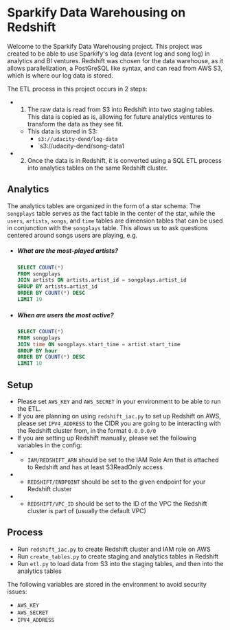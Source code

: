 Sparkify Data Warehousing on Redshift
=====================================
Welcome to the Sparkify Data Warehousing project. This project was created to be able to use Sparkify's log data (event log and song log) in analytics and BI ventures. Redshift was chosen for the data warehouse, as it allows parallelization, a PostGreSQL like syntax, and can read from AWS S3, which is where our log data is stored.

The ETL process in this project occurs in 2 steps:
- 1. The raw data is read from S3 into Redshift into two staging tables. This data is copied as is, allowing for future analytics ventures to transform the data as they see fit.
  - This data is stored in S3:
    - `s3://udacity-dend/log-data`
    - `s3://udacity-dend/song-data1
- 2. Once the data is in Redshift, it is converted using a SQL ETL process into analytics tables on the same Redshift cluster.

Analytics
---------
The analytics tables are organized in the form of a star schema: The `songplays` table serves as the fact table in the center of the star, while the `users`, `artists`, `songs`, and `time` tables are dimension tables that can be used in conjunction with the `songplays` table. This allows us to ask questions centered around songs users are playing, e.g.
- ##### What are the most-played artists?
  ```sql
  SELECT COUNT(*)
  FROM songplays
  JOIN artists ON artists.artist_id = songplays.artist_id
  GROUP BY artists.artist_id
  ORDER BY COUNT(*) DESC
  LIMIT 10
  ```
- ##### When are users the most active?
  ```sql
  SELECT COUNT(*)
  FROM songplays
  JOIN time ON songplays.start_time = artist.start_time
  GROUP BY hour
  ORDER BY COUNT(*) DESC
  LIMIT 10
  ```

Setup
-----
- Please set `AWS_KEY` and `AWS_SECRET` in your environment to be able to run the ETL.
- If you are planning on using `redshift_iac.py` to set up Redshift on AWS, please set `IPV4_ADDRESS` to the CIDR you are going to be interacting with the Redshift cluster from, in the format `0.0.0.0/0`
- If you are setting up Redshift manually, please set the following  variables in the config:
- - `IAM/REDSHIFT_ARN` should be set to the IAM Role Arn that is attached to Redshift and has at least S3ReadOnly access
- - `REDSHIFT/ENDPOINT` should be set to the given endpoint for your Redshift cluster
- - `REDSHIFT/VPC_ID` should be set to the ID of the VPC the Redshift cluster is part of (usually the default VPC)

Process
-------

- Run `redshift_iac.py` to create Redshift cluster and IAM role on AWS
- Run `create_tables.py` to create staging and analytics tables in Redshift
- Run `etl.py` to load data from S3 into the staging tables, and then into the analytics tables



The following variables are stored in the environment to avoid security issues:
- `AWS_KEY`
- `AWS_SECRET`
- `IPV4_ADDRESS`
